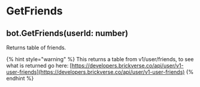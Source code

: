 # GetFriends

## bot.GetFriends(userId: number)

Returns table of friends.

{% hint style="warning" %}
This returns a table from v1/user/friends, to see what is returned go here: [https://developers.brickverse.co/api/user/v1-user-friends](https://developers.brickverse.co/api/user/v1-user-friends)
{% endhint %}
